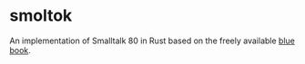 # smoltok

An implementation of Smalltalk 80 in Rust based on the freely available [blue book](http://www.mirandabanda.org/bluebook/).

